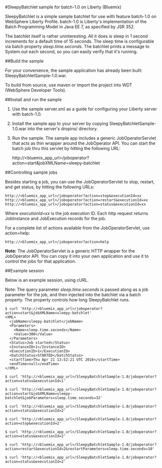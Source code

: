 #SleepyBatchlet sample for batch-1.0 on Liberty (Bluemix)

SleepyBatchlet is a simple sample batchlet for use with feature batch-1.0 on WebSphere Liberty Profile.
batch-1.0 is Liberty's implementation of the Batch Programming Model in Java EE 7, as specified by JSR 352.

The batchlet itself is rather uninteresting. All it does is sleep in 1 second increments for a default time
of 15 seconds.  The sleep time is configurable via batch property *sleep.time.seconds*.  The batchlet
prints a message to System.out each second, so you can easily verify that it's running.

##Build the sample

For your convenience, the sample application has already been built: SleepyBatchletSample-1.0.war.

To build from source, use maven or import the project into WDT (WebSphere Developer Tools).

##Install and run the sample

1. Use the sample server.xml as a guide for configuring your Liberty server with batch-1.0.

2. Install the sample app to your server by copying SleepyBatchletSample-1.0.war into
the server's dropins/ directory.

3. Run the sample. The sample app includes a generic JobOperatorServlet that acts as
thin wrapper around the JobOperator API.  You can start the batch job thru this servlet
by hitting the following URL:

    http://<bluemix_app_url>/joboperator?action=start&jobXMLName=sleepy-batchlet

##Controlling sample jobs

Besides starting a job, you can use the JobOperatorServlet to stop, restart, and get status, by hitting the following URLs:

    http://<bluemix_app_url>/joboperator?action=stop&executionId=xx
    http://<bluemix_app_url>/joboperator?action=restart&executionId=xx
    http://<bluemix_app_url>/joboperator?action=status&executionId=xx

Where *executionId=xx* is the job execution ID.  Each http request returns JobInstance and JobExecution
records for the job.  

For a complete list of actions available from the JobOperatorServlet, use action=help:

    http://<bluemix_app_url>/joboperator?action=help

**Note:** The JobOperatorServlet is a generic HTTP wrapper for the JobOperator API.  You can copy it
into your own application and use it to control the jobs for that application.  


##Example session

Below is an example session, using cURL.  

Note: The query parameter *sleep.time.seconds* is passed along as a job parameter for the job, and then injected into 
the batchlet via a batch property.  The property controls how long SleepyBatchlet runs.

```
$ curl 'http://<bluemix_app_url>/joboperator?action=start&jobXMLName=sleepy-batchlet'
<XML>
  <jobName>sleepy-batchlet</jobName>
  <Parameters>
    <Name>sleep.time.seconds</Name>
    <Value>300</Value>
  </Parameters>
  <Status>Job started</Status>
  <InstanceID>1</InstanceID>
  <ExecutionID>1</ExecutionID>
  <batchStatus>STARTED</batchStatus>
  <startTime>Thu Apr 21 13:52:21 UTC 2016</startTime>
  <endTime>null</endTime>
</XML>

$ curl 'http://<bluemix_app_url>/SleepyBatchletSample-1.0/joboperator?action=status&executionId=1'

$ curl 'http://<bluemix_app_url>/SleepyBatchletSample-1.0/joboperator?action=start&jobXMLName=sleepy-batchlet&jobParameters=sleep.time.seconds=32'

$ curl 'http://<bluemix_app_url>/SleepyBatchletSample-1.0/joboperator?action=status&executionId=2'

$ curl 'http://<bluemix_app_url>/SleepyBatchletSample-1.0/joboperator?action=stop&executionId=2'

$ curl 'http://<bluemix_app_url>/SleepyBatchletSample-1.0/joboperator?action=status&executionId=2'

$ curl 'http://<bluemix_app_url>/SleepyBatchletSample-1.0/joboperator?action=restart&executionId=2&restartParameters=sleep.time.seconds=10'

$ curl 'http://<bluemix_app_url>/SleepyBatchletSample-1.0/joboperator?action=status&executionId=2'

```


